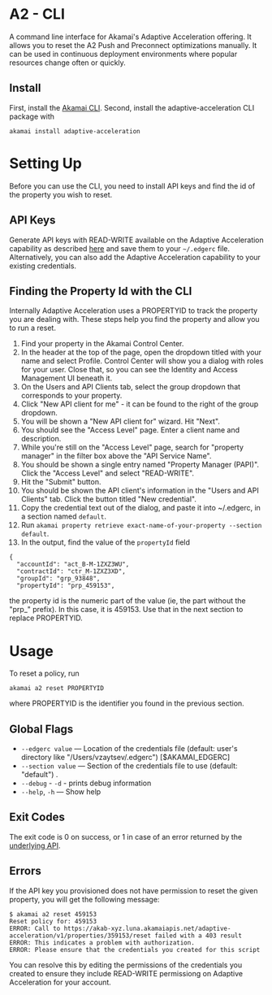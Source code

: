 # A2 - CLI

A command line interface for Akamai's Adaptive Acceleration offering. It allows you to reset the A2 Push and Preconnect 
optimizations manually. It can be used in continuous deployment environments where popular resources change often or 
quickly. 


## Install
First, install the [Akamai CLI](https://github.com/akamai/cli). Second, install the adaptive-acceleration CLI package with
 
```
akamai install adaptive-acceleration
```

# Setting Up

Before you can use the CLI, you need to install API keys and find the id of the property you wish to reset. 

## API Keys

Generate API keys with READ-WRITE available on the Adaptive Acceleration capability as described [here](https://control.akamai.com/dl/IDM/IAM/GUID-7A592469-DDDC-4705-A3FA-C89DCD15934E.html) 
and save them to your `~/.edgerc` file. Alternatively, you can also add the Adaptive Acceleration capability to your existing credentials. 

## Finding the Property Id with the CLI

Internally Adaptive Acceleration uses a PROPERTYID to track the property you are dealing with. These steps help you find the property and allow you to run a reset. 

1. Find your property in the Akamai Control Center.
2. In the header at the top of the page, open the dropdown titled with your name and select Profile. Control Center will show you a dialog with roles for your user. Close that, so you can see the Identity and Access Management UI beneath it. 
3. On the Users and API Clients tab, select the group dropdown that corresponds to your property. 
4. Click "New API client for me" - it can be found to the right of the group dropdown.
5. You will be shown a "New API client for" wizard. Hit "Next". 
6. You should see the "Access Level" page. Enter a client name and description. 
7. While you're still on the "Access Level" page, search for "property manager" in the filter box above the "API Service Name".
8. You should be shown a single entry named "Property Manager (PAPI)". Click the "Access Level" and select "READ-WRITE".
9. Hit the "Submit" button.
10. You should be shown the API client's information in the "Users and API Clients" tab. Click the button titled "New credential".
11. Copy the credential text out of the dialog, and paste it into ~/.edgerc, in a section named `default`.
12. Run `akamai property retrieve exact-name-of-your-property --section default`.
13. In the output, find the value of the `propertyId` field
   ```
   {
     "accountId": "act_B-M-1ZXZ3WU",
     "contractId": "ctr_M-1ZXZ3XD",
     "groupId": "grp_93848",
     "propertyId": "prp_459153",
   ```
   the property id is the numeric part of the value (ie, the part without the "prp_" prefix). In this case, it is 459153. Use that in the next section to replace PROPERTYID.

# Usage

To reset a policy, run

```
akamai a2 reset PROPERTYID
```

where PROPERTYID is the identifier you found in the previous section. 

## Global Flags
- `--edgerc value` — Location of the credentials file (default: user's directory like "/Users/vzaytsev/.edgerc") [$AKAMAI_EDGERC]
- `--section value` — Section of the credentials file to use (default: "default") .
- `--debug` - `-d` - prints debug information
- `--help`, `-h` — Show help


## Exit Codes

The exit code is 0 on success, or 1 in case of an error returned by the [underlying API](https://developer.akamai.com/api/core_features/adaptive_acceleration/v1.html).


## Errors

If the API key you provisioned does not have permission to reset the given property, you will get the following message:

```
$ akamai a2 reset 459153
Reset policy for: 459153
ERROR: Call to https://akab-xyz.luna.akamaiapis.net/adaptive-acceleration/v1/properties/359153/reset failed with a 403 result
ERROR: This indicates a problem with authorization.
ERROR: Please ensure that the credentials you created for this script
```

You can resolve this by editing the permissions of the credentials you created to ensure they include READ-WRITE permissiong on Adaptive Acceleration for your 
account. 
